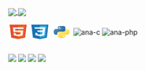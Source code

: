 
<a href="https://github.com/Anymoraes5/github-readme-stats">
  <img height=200 align="center" src="https://github-readme-stats.vercel.app/api?username=Anymoraes5&theme=midnight-purple"/>
</a>
<a href="https://github.com/Anymoraes5/convoychat">
  <img height=200 align="center" src="https://github-readme-stats.vercel.app/api/top-langs?username=Anymoraes5&layout=compact&langs_count=8&card_width=320&theme=midnight-purple" />
</a>

<div style="display: inline_block"><br>

  <img align="center" alt="ana-HTML" height="30" width="40" src="https://raw.githubusercontent.com/devicons/devicon/master/icons/html5/html5-original.svg">
  <img align="center" alt="ana-CSS" height="30" width="40" src="https://raw.githubusercontent.com/devicons/devicon/master/icons/css3/css3-original.svg">
  <img align="center" alt="ana-Python" height="30" width="40" src="https://raw.githubusercontent.com/devicons/devicon/master/icons/python/python-original.svg">
  <img align="center" alt="ana-c" height="30" width="40" src="https://cdn.jsdelivr.net/gh/devicons/devicon@latest/icons/c/c-original.svg" />
  <img align="center" alt="ana-php" height="30" width="40" src="https://cdn.jsdelivr.net/gh/devicons/devicon@latest/icons/php/php-original.svg" />
          
</div>
 
  ##
 
<div> 
  <a href="https://instagram.com/anymoraes5" target="_blank"><img src="https://img.shields.io/badge/-Instagram-%23E4405F?style=for-the-badge&logo=instagram&logoColor=white" target="_blank"></a>
 <a href="https://discord.gg/katsuhum" target="_blank"><img src="https://img.shields.io/badge/Discord-7289DA?style=for-the-badge&logo=discord&logoColor=white" target="_blank"></a> 
  <a href = "mailto: a.carolmoraes06@gmail.com"><img src="https://img.shields.io/badge/-Gmail-%23333?style=for-the-badge&logo=gmail&logoColor=white" target="_blank"></a>
  <a href="https://www.linkedin.com/in/any-moraes-86a815292" target="_blank"><img src="https://img.shields.io/badge/-LinkedIn-%230077B5?style=for-the-badge&logo=linkedin&logoColor=white" target="_blank"></a> 
  
</div>
